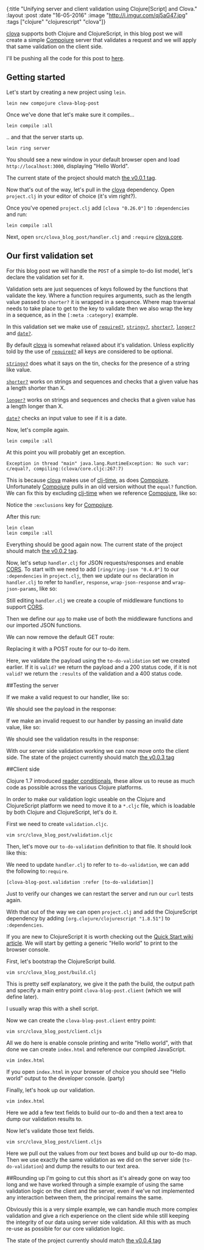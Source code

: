{:title  "Unifying server and client validation using Clojure[Script] and Clova."
 :layout :post
 :date   "16-05-2016"
 :image  "http://i.imgur.com/qj5aG47.jpg"
 :tags   ["clojure" "clojurescript" "clova"]}

[clova](https://github.com/markwoodhall/clova) supports both Clojure and ClojureScript, in this blog post we will create a simple [Compojure](https://github.com/weavejester/compojure) server that validates a request and we will apply that same validation on the client side.

I'll be pushing all the code for this post to [here](https://github.com/markwoodhall/clova-blog-post).

## Getting started

Let's start by creating a new project using `lein`.

```
lein new compojure clova-blog-post
```

Once we've done that let's make sure it compiles...

```
lein compile :all
```

.. and that the server starts up.

```
lein ring server
```

You should see a new window in your default browser open and load `http://localhost:3000`, displaying "Hello World".

The current state of the project should match [the v0.0.1 tag](https://github.com/markwoodhall/clova-blog-post/tree/v0.0.1).

Now that's out of the way, let's pull in the [clova](https://github.com/markwoodhall/clova) dependency. Open `project.clj` in your editor of choice (it's vim right?).

Once you've opened `project.clj` add `[clova "0.26.0"]` to `:dependencies` and run:

```
lein compile :all
```

Next, open `src/clova_blog_post/handler.clj` and `:require` [clova.core](http://markwoodhall.github.io/clova/clova.core.html).

<script src="https://gist.github.com/markwoodhall/001d6aaac3a0baa6b91326b0756a5dd8.js"></script>

## Our first validation set

For this blog post we will handle the `POST` of a simple to-do list model, let's declare the validation set for it.

<script src="https://gist.github.com/markwoodhall/e5055993d43aa785c7d4c7c44d0651d1.js"></script>

Validation sets are just sequences of keys followed by the functions that validate the key. Where a function requires arguments, such as the length value passed to `shorter?` it is wrapped in a sequence. Where map traversal needs to take place to get to the key to validate then we also wrap the key in a sequence, as in the `[:meta :category]` example.

In this validation set we make use of [`required?`](http://markwoodhall.github.io/clova/clova.core.html#var-required.3F), [`stringy?`](http://markwoodhall.github.io/clova/clova.core.html#var-stringy.3F), [`shorter?`](http://markwoodhall.github.io/clova/clova.core.html#var-shorter.3F), [`longer?`](http://markwoodhall.github.io/clova/clova.core.html#var-longer.3F) and [`date?`](http://markwoodhall.github.io/clova/clova.core.html#var-date.3F).

By default [clova](https://github.com/markwoodhall/clova) is somewhat relaxed about it's validation. Unless explicitly told by the use of [`required?`](http://markwoodhall.github.io/clova/clova.core.html#var-required.3F) all keys are considered to be optional.

[`stringy?`](http://markwoodhall.github.io/clova/clova.core.html#var-stringy.3F) does what it says on the tin, checks for the presence of a string like value.

[`shorter?`](http://markwoodhall.github.io/clova/clova.core.html#var-shorter.3F) works on strings and sequences and checks that a given value has a length shorter than X.

[`longer?`](http://markwoodhall.github.io/clova/clova.core.html#var-longer.3F) works on strings and sequences and checks that a given value has a length longer than X.

[`date?`](http://markwoodhall.github.io/clova/clova.core.html#var-date.3F) checks an input value to see if it is a date.

Now, let's compile again.

```
lein compile :all
```

At this point you will probably get an exception.

```
Exception in thread "main" java.lang.RuntimeException: No such var: c/equal?, compiling:(clova/core.cljc:267:7)
```

This is because [clova](https://github.com/markwoodhall/clova) makes use of [clj-time](https://github.com/clj-time/clj-time), as does [Compojure](https://github.com/weavejester/compojure). Unfortunately [Compojure](https://github.com/weavejester/compojure) pulls in an old version without the `equal?` function. We can fix this by excluding [clj-time](https://github.com/clj-time/clj-time) when we reference [Compojure](https://github.com/weavejester/compojure), like so:

<script src="https://gist.github.com/markwoodhall/f5dc3542781e4f07a01d228273789c7a.js"></script>

Notice the `:exclusions` key for [Compojure](https://github.com/weavejester/compojure).

After this run:

```
lein clean
lein compile :all
```

Everything should be good again now. The current state of the project should match [the v0.0.2 tag](https://github.com/markwoodhall/clova-blog-post/tree/v0.0.2).

Now, let's setup `handler.clj` for JSON requests/responses and enable [CORS](https://developer.mozilla.org/en-US/docs/Web/HTTP/Access_control_CORS). To start with we need to add   `[ring/ring-json "0.4.0"]` to our `:dependencies` in `project.clj`, then we update our `ns` declaration in `handler.clj` to refer to `handler`, `response`, `wrap-json-response` and `wrap-json-params`, like so:

<script src="https://gist.github.com/markwoodhall/175cc91863a1869c7fd2c84d5fc6c4fd.js"></script>

Still editing `handler.clj` we create a couple of middleware functions to support [CORS](https://developer.mozilla.org/en-US/docs/Web/HTTP/Access_control_CORS).

<script src="https://gist.github.com/markwoodhall/cb41a8998d74568310fefb5545cbad6d.js"></script>

Then we define our `app` to make use of both the middleware functions and our imported JSON functions.

<script src="https://gist.github.com/markwoodhall/90accbcd6e3549b8bb62194d645bd6a5.js"></script>

We can now remove the default GET route:

<script src="https://gist.github.com/markwoodhall/2db4ef99f60f988dac995116b151f7d3.js"></script>

Replacing it with a POST route for our to-do item.

<script src="https://gist.github.com/markwoodhall/414745ab7bb9f7301792801fd096cc58.js"></script>

Here, we validate the payload using the `to-do-validation` set we created earlier. If it is `valid?` we return the payload and a 200 status code, if it is not `valid?` we return the `:results` of the validation and a 400 status code.

##Testing the server

If we make a valid request to our handler, like so:

<script src="https://gist.github.com/markwoodhall/339b4e05733a7bccb39b8e41b286d060.js"></script>

We should see the payload in the response:

<script src="https://gist.github.com/markwoodhall/1e87bc28fa15d3c8e7342e3174ab9abc.js"></script>

If we make an invalid request to our handler by passing an invalid date value, like so:

<script src="https://gist.github.com/markwoodhall/ccd2989426f604c478c203d89fae43e4.js"></script>

We should see the validation results in the response:

<script src="https://gist.github.com/markwoodhall/c46335654bd76514fd6573a11411243d.js"></script>

With our server side validation working we can now move onto the client side. The state of the project currently should match [the v0.0.3 tag](https://github.com/markwoodhall/clova-blog-post/tree/v0.0.3)

##Client side

Clojure 1.7 introduced [reader conditionals](http://dev.clojure.org/display/design/Reader+Conditionals), these allow us to reuse as much code as possible across the various Clojure platforms.

In order to make our validation logic useable on the Clojure and ClojureScript platform we need to move it to a `*.cljc` file, which is loadable by both Clojure and ClojureScript, let's do it.

First we need to create `validation.cljc`.

```
vim src/clova_blog_post/validation.cljc
```

Then, let's move our `to-do-validation` definition to that file. It should look like this:

<script src="https://gist.github.com/markwoodhall/b5fcc2b64dbf326001a508b880833cd9.js"></script>

We need to update `handler.clj` to refer to `to-do-validation`, we can add the following to`:require`.

```
[clova-blog-post.validation :refer [to-do-validation]]
```

Just to verify our changes we can restart the server and run our `curl` tests again.

With that out of the way we can open `project.clj` and add the ClojureScript dependency by adding `[org.clojure/clojurescript "1.8.51"]` to `:dependencies`.

If you are new to ClojureScript it is worth checking out the [Quick Start wiki article](https://github.com/clojure/clojurescript/wiki/Quick-Start). We will start by getting a generic "Hello world" to print to the browser console.

First, let's bootstrap the ClojureScript build.

```
vim src/clova_blog_post/build.clj
```

<script src="https://gist.github.com/markwoodhall/9af2a022714a75d2bd20b15bdf817b3b.js"></script>

This is pretty self explanatory, we give it the path the build, the output path and specify a main entry point `clova-blog-post.client` (which we will define later).

I usually wrap this with a shell script.

<script src="https://gist.github.com/markwoodhall/3ee6fb9a1b91a169b3760454a7458871.js"></script>

Now we can create the `clova-blog-post.client` entry point:

```
vim src/clova_blog_post/client.cljs
```
<script src="https://gist.github.com/markwoodhall/e0fb9c1b50617fad9db48d5f619c8c0b.js"></script>

All we do here is enable console printing and write "Hello world", with that done we can create `index.html` and reference our compiled JavaScript.

```
vim index.html
```
<script src="https://gist.github.com/markwoodhall/1dce13aeb5942e1528e4a0936903df82.js"></script>

If you open `index.html` in your browser of choice you should see "Hello world" output to the developer console. (party)

Finally, let's hook up our validation.

```
vim index.html
```

<script src="https://gist.github.com/markwoodhall/f3f9ecb498626016bf8e8fb0dd7e1d6e.js"></script>

Here we add a few text fields to build our to-do and then a text area to dump our validation results to.

Now let's validate those text fields.

```
vim src/clova_blog_post/client.cljs
```
<script src="https://gist.github.com/markwoodhall/0b493c8721f626b5fa2c330c8b834c54.js"></script>

Here we pull out the values from our text boxes and build up our to-do map. Then we use exactly the same validation as we did on the server side (`to-do-validation`) and dump the results to our text area.

##Rounding up
I'm going to cut this short as it's already gone on way too long and we have worked through a simple example of using the same validation logic on the client and the server, even if we've not implemented any interaction between them, the principal remains the same.

Obviously this is a very simple example, we can handle much more complex validation and give a rich experience on the client side while still keeping the integrity of our data using server side validation. All this with as much re-use as possible for our core validation logic.

The state of the project currently should match [the v0.0.4 tag](https://github.com/markwoodhall/clova-blog-post/tree/v0.0.4)


